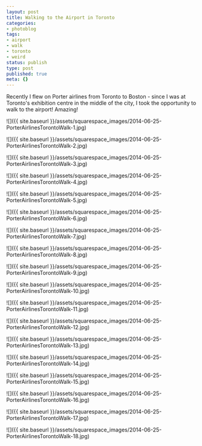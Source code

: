 ```yaml
---
layout: post
title: Walking to the Airport in Toronto
categories:
- photoblog
tags:
- airport
- walk
- toronto
- weird
status: publish
type: post
published: true
meta: {}
---
```


Recently I flew on Porter airlines from Toronto to Boston - since I was at Toronto's exhibition centre in the middle of the city, I took the opportunity to walk to the airport! Amazing!

![]({{ site.baseurl }}/assets/squarespace_images/2014-06-25-PorterAirlinesTorontoWalk-1.jpg)

![]({{ site.baseurl }}/assets/squarespace_images/2014-06-25-PorterAirlinesTorontoWalk-2.jpg)

![]({{ site.baseurl }}/assets/squarespace_images/2014-06-25-PorterAirlinesTorontoWalk-3.jpg)

![]({{ site.baseurl }}/assets/squarespace_images/2014-06-25-PorterAirlinesTorontoWalk-4.jpg)

![]({{ site.baseurl }}/assets/squarespace_images/2014-06-25-PorterAirlinesTorontoWalk-5.jpg)

![]({{ site.baseurl }}/assets/squarespace_images/2014-06-25-PorterAirlinesTorontoWalk-6.jpg)

![]({{ site.baseurl }}/assets/squarespace_images/2014-06-25-PorterAirlinesTorontoWalk-7.jpg)

![]({{ site.baseurl }}/assets/squarespace_images/2014-06-25-PorterAirlinesTorontoWalk-8.jpg)

![]({{ site.baseurl }}/assets/squarespace_images/2014-06-25-PorterAirlinesTorontoWalk-9.jpg)

![]({{ site.baseurl }}/assets/squarespace_images/2014-06-25-PorterAirlinesTorontoWalk-10.jpg)

![]({{ site.baseurl }}/assets/squarespace_images/2014-06-25-PorterAirlinesTorontoWalk-11.jpg)

![]({{ site.baseurl }}/assets/squarespace_images/2014-06-25-PorterAirlinesTorontoWalk-12.jpg)

![]({{ site.baseurl }}/assets/squarespace_images/2014-06-25-PorterAirlinesTorontoWalk-13.jpg)

![]({{ site.baseurl }}/assets/squarespace_images/2014-06-25-PorterAirlinesTorontoWalk-14.jpg)

![]({{ site.baseurl }}/assets/squarespace_images/2014-06-25-PorterAirlinesTorontoWalk-15.jpg)

![]({{ site.baseurl }}/assets/squarespace_images/2014-06-25-PorterAirlinesTorontoWalk-16.jpg)

![]({{ site.baseurl }}/assets/squarespace_images/2014-06-25-PorterAirlinesTorontoWalk-17.jpg)

![]({{ site.baseurl }}/assets/squarespace_images/2014-06-25-PorterAirlinesTorontoWalk-18.jpg)
